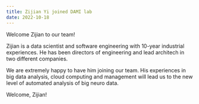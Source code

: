 ```yaml
---
title: Zijian Yi joined DAMI lab
date: 2022-10-18
---
```

Welcome Zijian to our team!

<!--more-->

Zijian is a data scientist and software engineering with 10-year industrial experiences. He has been directors of engineering and lead architech in two different companies. 


We are extremely happy to have him joining our team. His experiences in big data analysis, cloud computing and management will lead us to the new level of automated analysis of big neuro data. 

Welcome, Zijian! 
